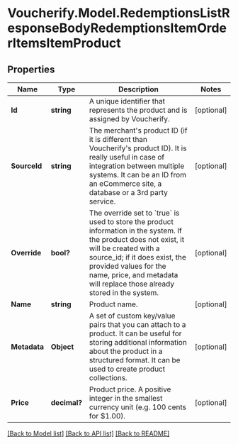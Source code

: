 # Voucherify.Model.RedemptionsListResponseBodyRedemptionsItemOrderItemsItemProduct

## Properties

Name | Type | Description | Notes
------------ | ------------- | ------------- | -------------
**Id** | **string** | A unique identifier that represents the product and is assigned by Voucherify. | [optional] 
**SourceId** | **string** | The merchant&#39;s product ID (if it is different than Voucherify&#39;s product ID). It is really useful in case of integration between multiple systems. It can be an ID from an eCommerce site, a database or a 3rd party service. | [optional] 
**Override** | **bool?** | The override set to &#x60;true&#x60; is used to store the product information in the system. If the product does not exist, it will be created with a source_id; if it does exist, the provided values for the name, price, and metadata will replace those already stored in the system. | [optional] 
**Name** | **string** | Product name. | [optional] 
**Metadata** | **Object** | A set of custom key/value pairs that you can attach to a product. It can be useful for storing additional information about the product in a structured format. It can be used to create product collections. | [optional] 
**Price** | **decimal?** | Product price. A positive integer in the smallest currency unit (e.g. 100 cents for $1.00). | [optional] 

[[Back to Model list]](../README.md#documentation-for-models) [[Back to API list]](../README.md#documentation-for-api-endpoints) [[Back to README]](../README.md)

